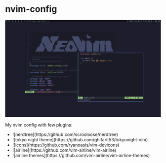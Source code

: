 # nvim-config
![Screenshot](https://github.com/retrovisionagain/nvim-config/blob/main/hey-yo-nvim.png)

My nvim config with few plugins:

<ul>
  <li>![nerdtree](https://github.com/scrooloose/nerdtree)</li>
  <li>![tokyo night theme](https://github.com/ghifarit53/tokyonight-vim)</li>
  <li>![icons](https://github.com/ryanoasis/vim-devicons)</li>
  <li>![airline](https://github.com/vim-airline/vim-airline)</li>
  <li>![airline themes](https://github.com/vim-airline/vim-airline-themes)</li>
</ul> 
